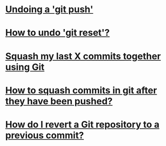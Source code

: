 # [Undoing a 'git push'](https://stackoverflow.com/questions/1270514/undoing-a-git-push)

# [How to undo 'git reset'?](https://stackoverflow.com/questions/2510276/how-to-undo-git-reset)

# [Squash my last X commits together using Git](https://stackoverflow.com/questions/5189560/squash-my-last-x-commits-together-using-git)

# [How to squash commits in git after they have been pushed?](https://stackoverflow.com/questions/5667884/how-to-squash-commits-in-git-after-they-have-been-pushed)

# [How do I revert a Git repository to a previous commit?](https://stackoverflow.com/questions/4114095/how-do-i-revert-a-git-repository-to-a-previous-commit)
<!--stackedit_data:
eyJoaXN0b3J5IjpbNTUyMjY0MzMwLDIwMDQ2Nzk3NjRdfQ==
-->